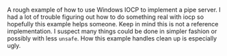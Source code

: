 A rough example of how to use Windows IOCP to implement a pipe server. I had a lot of trouble figuring out how to do something real with iocp so hopefully this example helps someone. Keep in mind this is not a reference implementation. I suspect many things could be done in simpler fashion or possibly with less `unsafe`. How this example handles clean up is especially ugly.  
 
